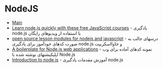 # NodeJS

- [Main](./README.md)
- [Learn node.js quickly with these free JavaScript courses](http://nodecasts.io) - یادگیری node.js با استفاده از ویدیوهای رایگان
- [open source lesson modules for nodejs and javascript](http://nodeschool.io) - درسهای جالب به صورت کدهای خودآموز برای یادگیری node.js و جاوااسکریپت
- [A boilerplate for Node.js web applications](http://github.com/sahat/hackathon-starter) - نمونه کدهای آماده برای وب اپلیکیشنهای نوشته شده با Node.js
- [Introduction to node.js](https://nodejs.dev/learn) - آموزش مقدمات یادگیری node.js 
